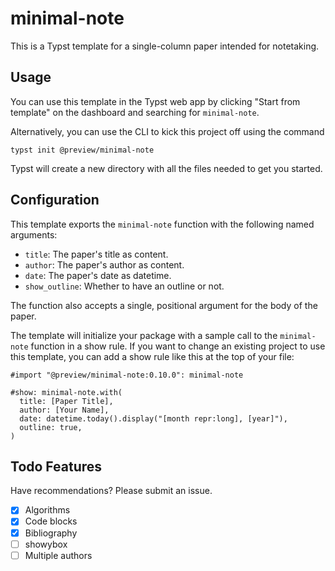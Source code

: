 # minimal-note
This is a Typst template for a single-column paper intended for notetaking.

## Usage
You can use this template in the Typst web app by clicking "Start from template" on the dashboard and searching for `minimal-note`.

Alternatively, you can use the CLI to kick this project off using the command
```
typst init @preview/minimal-note
```

Typst will create a new directory with all the files needed to get you started.

## Configuration
This template exports the `minimal-note` function with the following named arguments:

- `title`: The paper's title as content.
- `author`: The paper's author as content.
- `date`: The paper's date as datetime.
- `show_outline`: Whether to have an outline or not.

The function also accepts a single, positional argument for the body of the paper.

The template will initialize your package with a sample call to the `minimal-note` function in a show rule. If you want to change an existing project to use this template, you can add a show rule like this at the top of your file:

```typ
#import "@preview/minimal-note:0.10.0": minimal-note

#show: minimal-note.with(
  title: [Paper Title],
  author: [Your Name],
  date: datetime.today().display("[month repr:long], [year]"),
  outline: true,
)
```

## Todo Features

Have recommendations? Please submit an issue.

- [x] Algorithms
- [x] Code blocks
- [x] Bibliography
- [ ] showybox
- [ ] Multiple authors